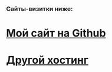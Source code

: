 ### Сайты-визитки ниже: 
# <a href="https://exc1u7ive.github.io/" title="Github">Мой сайт на Github</a>
# <a href="https://exc1u7ive.ru" title="Github">Другой хостинг</a>
